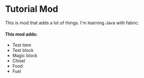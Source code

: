 <h1>Tutorial Mod</h1>

This is mod that adds a lot of things. I'm learning Java with fabric.
<h4>This mod adds:</h4>
<ul>
  <li>Test item</li>
  <li>Test block</li>
  <li>Magic block</li>
  <li>Chisel</li>
  <li>Food</li>
  <li>Fuel</li>
</ul>

